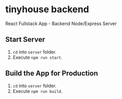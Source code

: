 # tinyhouse backend

React Fullstack App - Backend
Node/Express Server

## Start Server

1. `cd` into `server` folder.
2. Execute `npm run start`.

## Build the App for Production

1. `cd` into `server` folder.
2. Execute `npm run build`.
